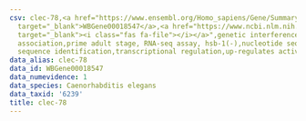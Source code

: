 ```yaml
---
csv: clec-78,<a href="https://www.ensembl.org/Homo_sapiens/Gene/Summary?db=core;g=WBGene00018547"
  target="_blank">WBGene00018547</a>,<a href="https://www.ncbi.nlm.nih.gov/pubmed/30894454"
  target="_blank"><i class="fas fa-file"></i></a>",genetic interference,functional
  association,prime adult stage, RNA-seq assay, hsb-1(-),nucleotide sequence identification,nucleotide
  sequence identification,transcriptional regulation,up-regulates activity
data_alias: clec-78
data_id: WBGene00018547
data_numevidence: 1
data_species: Caenorhabditis elegans
data_taxid: '6239'
title: clec-78
---
```

